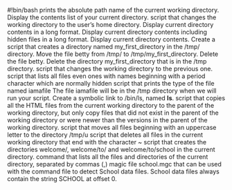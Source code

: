 #!bin/bash
prints the absolute path name of the current working directory.
Display the contents list of your current directory.
script that changes the working directory to the user’s home directory.
Display current directory contents in a long format.
Display current directory contents including hidden files in a long format.
Display current directory contents.
Create a script that creates a directory named my_first_directory in the /tmp/ directory.
Move the file betty from /tmp/ to /tmp/my_first_directory.
Delete the file betty.
Delete the directory my_first_directory that is in the /tmp directory.
script that changes the working directory to the previous one.
script that lists all files even ones with names beginning with a period character which are normally hidden
script that prints the type of the file named iamafile The file iamafile will be in the /tmp directory when we will run your script.
Create a symbolic link to /bin/ls, named __ls__.
script that copies all the HTML files from the current working directory to the parent of the working directory, but only copy files that did not exist in the parent of the working directory or were newer than the versions in the parent of the working directory.
script that moves all files beginning with an uppercase letter to the directory /tmp/u
script that deletes all files in the current working directory that end with the character ~
script that creates the directories welcome/, welcome/to/ and welcome/to/school in the current directory.
command that lists all the files and directories of the current directory, separated by commas (,)
magic file school.mgc that can be used with the command file to detect School data files. School data files always contain the string SCHOOL at offset 0.
